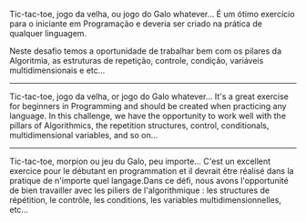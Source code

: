 Tic-tac-toe, jogo da velha, ou jogo do Galo whatever... É um ótimo exercício para o iniciante em Programação e deveria ser criado na prática de qualquer linguagem.

Neste desafio temos a oportunidade de trabalhar bem com os pilares da Algoritmia, as estruturas de repetição, controle, condição, variáveis multidimensionais e etc...

-----------

Tic-tac-toe, jogo da velha, or jogo do Galo whatever... It's a great exercise for beginners in Programming and should be created when practicing any language. In this challenge, we have the opportunity to work well with the pillars of Algorithmics, the repetition structures, control, conditionals, multidimensional variables, and so on...

-----------

Tic-tac-toe, morpion ou jeu du Galo, peu importe... C'est un excellent exercice pour le débutant en programmation et il devrait être réalisé dans la pratique de n'importe quel langage.Dans ce défi, nous avons l'opportunité de bien travailler avec les piliers de l'algorithmique : les structures de répétition, le contrôle, les conditions, les variables multidimensionnelles, etc...
